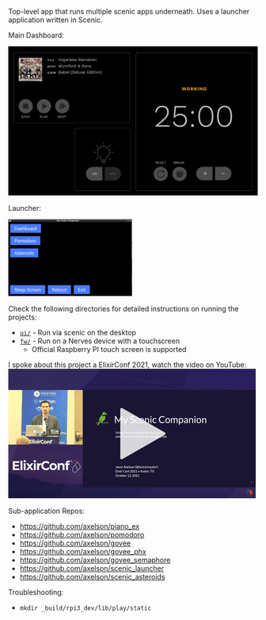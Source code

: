 Top-level app that runs multiple scenic apps underneath. Uses a launcher application written in Scenic.

Main Dashboard:

![Screenshot of dashboard application](dashboard_screenshot.png)

Launcher:

![Screenshot of launcher](launcher_screenshot_small.png)

Check the following directories for detailed instructions on running the projects:
* [`ui/`](./ui) - Run via scenic on the desktop
* [`fw/`](./fw) - Run on a Nerves device with a touchscreen
  * Official Raspberry PI touch screen is supported

I spoke about this project a ElixirConf 2021, watch the video on YouTube:
[![ElixirConf 2021 Talk Link](ElixirConf_2021_MyScenicCompanion.png)](https://www.youtube.com/watch?v=wCxMSo3TZjw)

Sub-application Repos:
- https://github.com/axelson/piano_ex
- https://github.com/axelson/pomodoro
- https://github.com/axelson/govee
- https://github.com/axelson/govee_phx
- https://github.com/axelson/govee_semaphore
- https://github.com/axelson/scenic_launcher
- https://github.com/axelson/scenic_asteroids

Troubleshooting:
- `mkdir _build/rpi3_dev/lib/play/static`
